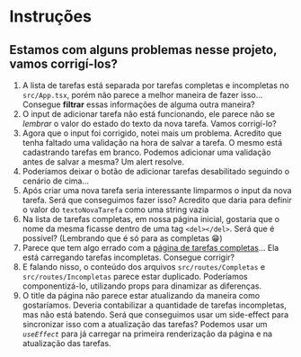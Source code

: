 # Instruções
## Estamos com alguns problemas nesse projeto, vamos corrigí-los?

1. A lista de tarefas está separada por tarefas completas e incompletas no ```src/App.tsx```, porém não parece a melhor maneira de fazer isso... Consegue **filtrar** essas informações de alguma outra maneira?
2. O input de adicionar tarefa não está funcionando, ele parece não se *lembrar* o valor do estado do texto da nova tarefa. Vamos corrigí-lo?
3. Agora que o input foi corrigido, notei mais um problema. Acredito que tenha faltado uma validação na hora de salvar a tarefa. O mesmo está cadastrando tarefas em branco. Podemos adicionar uma validação antes de salvar a mesma? Um alert resolve.
4. Poderíamos deixar o botão de adicionar tarefas desabilitado seguindo o cenário de cima...
5. Após criar uma nova tarefa seria interessante limparmos o input da nova tarefa. Será que conseguimos fazer isso? Acredito que daria para definir o valor do ```textoNovaTarefa``` como uma string vazia
6. Na lista de tarefas completas, em nossa página inicial, gostaria que o nome da mesma ficasse dentro de uma tag ```<del></del>```. Será que é possível? (Lembrando que é só para as completas 😁)
7. Parece que tem algo errado com a [página de tarefas completas](http://localhost:5173/completas)... Ela está carregando tarefas incompletas. Consegue corrigir?
8. E falando nisso, o conteúdo dos arquivos ```src/routes/Completas``` e ```src/routes/Incompletas``` parece estar duplicado. Poderíamos componentizá-lo, utilizando props para dinamizar as diferenças.
9. O title da página não parece estar atualizando da maneira como gostaríamos. Deveria contabilizar a quantidade de tarefas incompletas, mas não está batendo. Será que conseguimos usar um side-effect para sincronizar isso com a atualização das tarefas? Podemos usar um *```useEffect```* para já carregar na primeira renderização da página e na atualização das tarefas.